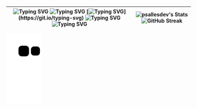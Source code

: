 | ![Typing SVG](https://readme-typing-svg.demolab.com?font=Iosevka&size=30&duration=1000&color=E6EDF3&vCenter=true&multiline=true&repeat=false&width=350&height=230&separator=%3C&lines=fn+main()%3C%7B%3C%E3%85%A4%E3%85%A4println!(%22Welcome...%22);%3C%7D) ![Typing SVG](https://readme-typing-svg.demolab.com?font=Iosevka&duration=1000&color=E6EDF3&vCenter=true&multiline=true&repeat=false&width=350&height=35&lines=%E2%80%A2+%F0%9F%93%81+I'm+currently+working+in%3A) [![Typing SVG](https://readme-typing-svg.demolab.com?font=Iosevka&size=15&duration=1000&color=E6EDF3&vCenter=true&multiline=true&repeat=false&width=350&height=35&separator=%3C&lines=%E3%85%A4-+Embedded+systems;)](https://git.io/typing-svg) ![Typing SVG](https://readme-typing-svg.demolab.com?font=Iosevka&size=15&duration=1000&color=E6EDF3&vCenter=true&multiline=true&repeat=false&width=350&height=35&separator=%3C&lines=%E3%85%A4-+Remote+access+malware+and+anti+degub;) ![Typing SVG](https://readme-typing-svg.demolab.com?font=Iosevka&size=15&duration=1000&color=E6EDF3&vCenter=true&multiline=true&repeat=false&width=350&height=35&separator=%3C&lines=%E3%85%A4-+LoRa%2C+RFID+and+computer+engineering;) | ![psallesdev's Stats](https://github-readme-stats.vercel.app/api?username=psallesdev&show_icons=true&count_private=true&bg_color=0d1117&border_radius=0&border_color=272D33&card_width=550) ![GitHub Streak](https://streak-stats.demolab.com?user=psallesdev&border_radius=0&card_width=550&border=272D33&background=0D1117&ring=132841&fire=296ECB&stroke=272D33&currStreakLabel=296ECB&currStreakNum=434D58&sideNums=434D58&sideLabels=434D58&dates=434D58&excludeDaysLabel=434D58) |
|--|--|

![snake gif](https://github.com/PSalleSDev/PSalleSDev/blob/output/github-contribution-grid-snake.svg)
